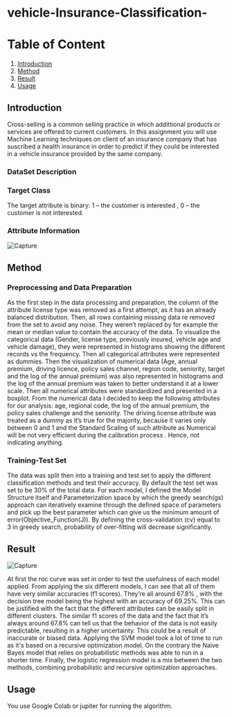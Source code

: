 # vehicle-Insurance-Classification-
# Table of Content
1. [Introduction](#my_first_title)
2. [Method](#my-second-title)
3. [Result](#my-third-title)
4. [Usage](#my-fourth-title)


## **Introduction**

Cross-selling is a common selling practice in which addittional products or services are offered to current
customers. In this assignment you will use Machine Learning techniques on client of an insurance company
that has suscribed a health insurance in order to predict if they could be interested in a vehicle insurance
provided by the same company. 


### **DataSet Description**

### **Target Class**

The target attribute is binary: 1 – the customer is interested , 0 – the customer is not interested.



### **Attribute Information**



![Capture](https://user-images.githubusercontent.com/75788150/178162083-dfc23eeb-d826-4a79-a91e-a38197475d72.PNG)




## **Method**


### **Preprocessing and Data Preparation**


As the first step in the data processing and preparation, the column of the attribute license type was removed as a first attempt, as it has an already balanced distribution. Then, all rows containing missing data 
re removed from the set to avoid any noise. They weren’t replaced by for example the mean or median value to contain the accuracy of the data.
To visualize the categorical data (Gender, license type, previously insured, vehicle age and vehicle damage), they were represented in histograms showing the different records vs the frequency. Then all categorical attributes were represented as dummies.
Then the visualization of numerical data (Age, annual premium, driving licence, policy sales channel, region code, seniority, target and the log of the annual premium) was also represented in histograms and the log of the annual premium was taken to better understand it at a lower scale. Then all numerical attributes were standardized and presented in a boxplot.
From the numerical data I decided to keep the following attributes for our analysis: age, regional code, the log of the annual premium, the policy sales challenge and the seniority. The driving license attribute was treated as a dummy as it’s true for the majority, because it
varies only between 0 and 1 and the Standard Scaling of such attribute as Numerical will be
not very efficient during the calibration process . Hence, not indicating anything.


### **Training-Test Set**

The data was split then into a training and test set to apply the different classification methods
and test their accuracy. By default the test set was set to be 30% of the total data. For each
model, I defined the Model Structure itself and Parameterization space by which the greedy
search(gs) approach can iteratively examine through the defined space of parameters and pick
up the best parameter which can give us the minimum amount of
error(Objective_Function(J)). By defining the cross-validation (cv) equal to 3 in greedy
search, probability of over-fitting will decrease significantly.






## **Result**
![Capture](https://user-images.githubusercontent.com/75788150/178162009-e67c2612-4a2f-4c72-b651-431f6a8db8ec.PNG)


At first the roc curve was set in order to test the usefulness of each model applied. From
applying the six different models, I can see that all of them have very similar accuracies (f1
scores). They’re all around 67.8% , with the decision tree model being the highest with an
accuracy of 69.25%. This can be justified with the fact that the different attributes can be
easily split in different clusters. The similar f1 scores of the data and the fact that it’s always
around 67.8% can tell us that the behavior of the data is not easily predictable, resulting in a
higher uncertainty. This could be a result of inaccurate or biased data. Applying the SVM
model took a lot of time to run as it's based on a recursive optimization model. On the
contrary the Naive Bayes model that relies on probabilistic methods was able to run in a
shorter time. Finally, the logistic regression model is a mix between the two methods,
combining probabilistic and recursive optimization approaches.


## Usage
You use Google Colab or jupiter for running the algorithm.



